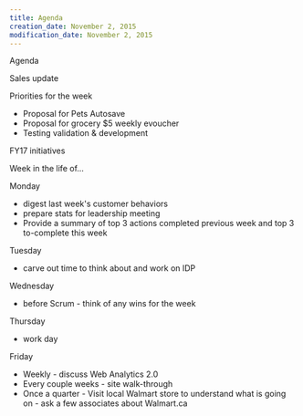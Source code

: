 ```yaml
---
title: Agenda
creation_date: November 2, 2015
modification_date: November 2, 2015
---
```



Agenda

Sales update 

Priorities for the week 
- Proposal for Pets Autosave
- Proposal for grocery $5 weekly evoucher 
- Testing validation & development 

FY17 initiatives  

Week in the life of...

Monday
- digest last week's customer behaviors 
- prepare stats for leadership meeting
- Provide a summary of top 3 actions completed previous week and top 3 to-complete this week

Tuesday 
- carve out time to think about and work on IDP

Wednesday 
- before Scrum - think of any wins for the week

Thursday
- work day

Friday
- Weekly - discuss Web Analytics 2.0
- Every couple weeks - site walk-through
- Once a quarter - Visit local Walmart store to understand what is going on - ask a few associates about Walmart.ca

